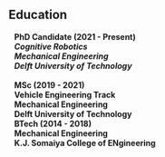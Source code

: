 ## Education

<h4 style="margin:0 10px 0;">PhD Candidate (2021 - Present)</h4>
<h5 style="margin:0 10px 0;"><autocolor>Cognitive Robotics</autocolor></h5>
<h5 style="margin:0 10px 0;">Mechanical Engineering</h5>
<h5 style="margin:0 10px 0;">Delft University of Technology</h5>
<br>


<h4 style="margin:0 10px 0;">MSc (2019 - 2021)</h4>
<h4 style="margin:0 10px 0;">Vehicle Engineering Track</h4>
<h4 style="margin:0 10px 0;">Mechanical Engineering</h4>
<h4 style="margin:0 10px 0;">Delft University of Technology</h4>


<h4 style="margin:0 10px 0;">BTech (2014 - 2018)</h4>
<h4 style="margin:0 10px 0;">Mechanical Engineering</h4>
<h4 style="margin:0 10px 0;">K.J. Somaiya College of ENgineering</h4>

<!-- <ul style="margin:0 0 5px;">
  <li><a href="http://cvpr2023.thecvf.com/"><autocolor>IEEE/CVF Conference on Computer Vision and Pattern Recognition (CVPR) 2021-2023</autocolor></a></li>
  <li><a href="http://iccv2021.thecvf.com/"><autocolor>IEEE/CVF International Conference on Computer Vision (ICCV) 2021</autocolor></a></li>
  <li><a href="https://eccv2022.ecva.net/"><autocolor>European Conference on Computer Vision (ECCV) 2022</autocolor></a></li>
</ul>

<h4 style="margin:0 10px 0;">Journal Reviewers</h4>

<ul style="margin:0 0 20px;">
  <li><a href="https://www.computer.org/csdl/journal/tp"><autocolor>IEEE Transactions on Pattern Analysis and Machine Intelligence (TPAMI)</autocolor></a></li>
  <li><a href="https://www.springer.com/journal/11263"><autocolor>International Journal of Computer Vision (IJCV)</autocolor></a></li>
</ul> -->

